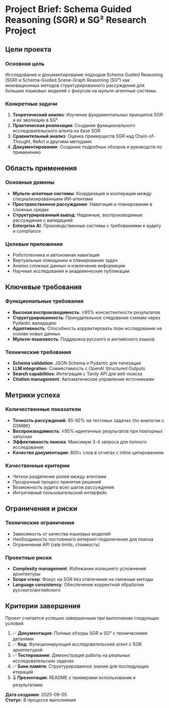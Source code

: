 # Project Brief: Schema Guided Reasoning (SGR) и SG² Research Project

## Цели проекта

### Основная цель
Исследование и документирование подходов Schema Guided Reasoning (SGR) и Schema-Guided Scene-Graph Reasoning (SG²) как инновационных методов структурированного рассуждения для больших языковых моделей с фокусом на мульти-агентные системы.

### Конкретные задачи
1. **Теоретический анализ**: Изучение фундаментальных принципов SGR и их эволюции в SG²
2. **Практическая реализация**: Создание функционального исследовательского агента на базе SGR
3. **Сравнительный анализ**: Оценка преимуществ SGR над Chain-of-Thought, ReAct и другими методами
4. **Документирование**: Создание подробных обзоров и руководств по применению

## Область применения

### Основные домены
- **Мульти-агентные системы**: Координация и кооперация между специализированными ИИ-агентами
- **Пространственное рассуждение**: Навигация и планирование в сложных средах
- **Структурированный вывод**: Надежные, воспроизводимые рассуждения с валидацией
- **Enterprise AI**: Производственные системы с требованиями к аудиту и compliance

### Целевые приложения
- Робототехника и автономная навигация
- Виртуальные помощники и планирование задач
- Анализ сложных данных и извлечение информации
- Научные исследования и академические публикации

## Ключевые требования

### Функциональные требования
- **Высокая воспроизводимость**: ≥95% консистентности результатов
- **Структурированность**: Принудительное следование схемам через Pydantic валидацию
- **Адаптивность**: Способность корректировать план исследования на основе новых данных
- **Мульти-языковость**: Поддержка русского и английского языков

### Технические требования
- **Schema validation**: JSON Schema и Pydantic для типизации
- **LLM integration**: Совместимость с OpenAI Structured Outputs
- **Search capabilities**: Интеграция с Tavily API для веб-поиска
- **Citation management**: Автоматическое управление источниками

## Метрики успеха

### Количественные показатели
- **Точность рассуждений**: 85-92% на тестовых задачах (по аналогии с GSM8K)
- **Воспроизводимость**: ≥95% идентичных результатов при повторных запусках
- **Эффективность поиска**: Максимум 3-4 запроса для полного исследования
- **Качество документации**: 800+ слов в отчетах с inline цитированием

### Качественные критерии
- Четкое разделение ролей между агентами
- Прозрачный процесс принятия решений
- Возможность аудита всех шагов рассуждения
- Интуитивный пользовательский интерфейс

## Ограничения и риски

### Технические ограничения
- Зависимость от качества языковых моделей
- Необходимость постоянного интернет-подключения для поиска
- Ограничения API (rate limits, стоимость)

### Проектные риски
- **Complexity management**: Избежание излишнего усложнения архитектуры
- **Scope creep**: Фокус на SGR без отвлечения на смежные методы
- **Language consistency**: Обеспечение корректной обработки русского/английского

## Критерии завершения

Проект считается успешно завершенным при выполнении следующих условий:

1. ✅ **Документация**: Полные обзоры SGR и SG² с техническими деталями
2. ✅ **Код**: Функционирующий исследовательский агент с SGR архитектурой  
3. ✅ **Тестирование**: Демонстрация работы на реальных исследовательских задачах
4. ✅ **Банк памяти**: Структурированное знание для последующих итераций
5. ⏳ **Презентация**: README с примерами использования и результатами

**Дата создания**: 2025-09-05  
**Статус**: В процессе выполнения